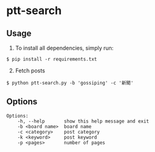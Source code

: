# ptt-search

## Usage

1. To install all dependencies, simply run:

```
$ pip install -r requirements.txt
```

2. Fetch posts

```
$ python ptt-search.py -b 'gossiping' -c '新聞'
```

## Options

```
Options:
    -h, --help       show this help message and exit
    -b <board name>  board name
    -c <category>    post category
    -k <keyword>     post keyword
    -p <pages>       number of pages
```
